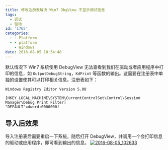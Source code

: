 ```yaml
---
title: 修改注册表解决 Win7 DbgView 不显示调试信息
tags:
  - 调试
  - 驱动
id: '1765'
categories:
  - - Platform
  - - platform
    - Windows
date: 2016-08-05 10:34:48
---
```


默认情况下 Win7 系统使用 DebugView 无法查看到我们在驱动或者应用程序中打印的信息，如 `OutputDebugString`，`KdPrint` 等函数的输出。这需要在注册表中单独的设置使其可以打印相关信息。注册表如下：
<!-- more -->
```
Windows Registry Editor Version 5.00

[HKEY_LOCAL_MACHINE\SYSTEM\CurrentControlSet\Control\Session Manager\Debug Print Filter]
"DEFAULT"=dword:0000000f
```

## 导入后效果

导入注册表后需要重启一下系统，随后打开 DebugView，并调用一个会打印信息的驱动或应用程序，即可看到输出的信息。 [![2016-08-05_102633](http://www.mycode.net.cn/wp-content/uploads/2016/08/2016-08-05_102633.png)](http://www.mycode.net.cn/wp-content/uploads/2016/08/2016-08-05_102633.png)